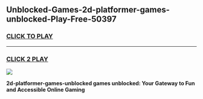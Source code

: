 
## Unblocked-Games-2d-platformer-games-unblocked-Play-Free-50397
<h3>
<a href="https://premium76.site?title=2d-platformer-games-unblocked&ref=20A">CLICK TO PLAY</a></h3>
<hr>

<h3>
<a href="https://premium76.site?title=2d-platformer-games-unblocked&ref=20A">CLICK 2 PLAY</a>
  
</h3>

<a href="https://premium76.site?title=2d-platformer-games-unblocked&ref=20A"><img src="https://clearcache.store/games.png"></a>


**2d-platformer-games-unblocked games unblocked: Your Gateway to Fun and Accessible Online Gaming**
